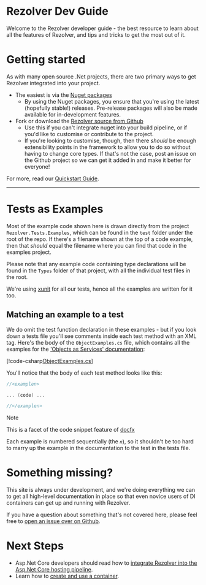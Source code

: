 # Rezolver Dev Guide

Welcome to the Rezolver developer guide - the best resource to learn about all the features of Rezolver, and
tips and tricks to get the most out of it.

# Getting started

As with many open source .Net projects, there are two primary ways to get Rezolver integrated into your project.

- The easiest is via the [Nuget packages](nuget-packages/index.md)
  - By using the Nuget packages, you ensure that you're using the latest (hopefully stable!) releases.  Pre-release packages will also
be made available for in-development features.
- Fork or download the [Rezolver source from Github](https://github.com/ZolutionSoftware/Rezolver)
  - Use this if you can't integrate nuget into your build pipeline, or if you'd like to customise or contribute to the project.
  - If you're looking to customise, though, then there _should_ be enough extensibility points in the framework to allow you to do so 
without having to change core types.  If that's not the case, post an issue on the Github project so we can get it added in and
make it better for everyone!

For more, read our [Quickstart Guide](../quickstart.md).

* * *

# Tests as Examples

Most of the example code shown here is drawn directly from the project `Rezolver.Tests.Examples`, which can be found
in the `test` folder under the root of the repo.  If there's a filename shown at the top of a code example, then that
*should* equal the filename where you can find that code in the examples project.

Please note that any example code containing type declarations will be found in the `Types` folder of that project, with all the 
individual test files in the root.

We're using [xunit](https://xunit.github.io/) for all our tests, hence all the examples are written for it too.

## Matching an example to a test

We do omit the test function declaration in these examples - but if you look down a tests file you'll see comments inside
each test method with an XML tag.  Here's the body of the `ObjectExamples.cs` file, which contains all the examples
for the ['Objects as Services' documentation](objects.md):

[!code-csharp[ObjectExamples.cs](../../../../test/Rezolver.Tests.Examples/ObjectExamples.cs)]

You'll notice that the body of each test method looks like this:

```cs
//<examplen>

... (code) ...

//</examplen>
```

> [!NOTE]
> This is a facet of the code snippet feature of [docfx](https://dotnet.github.io/docfx/)

Each example is numbered sequentially (the *`n`*), so it shouldn't be too hard to marry up the example in the documentation to the 
test in the tests file.

# Something missing?

This site is always under development, and we're doing everything we can to get all high-level
documentation in place so that even novice users of DI containers can get up and running with Rezolver.

If you have a question about something that's not covered here, please feel free to 
[open an issue over on Github](http://github.com/zolutionsoftware/rezolver/issues).

# Next Steps

- Asp.Net Core developers should read how to 
[integrate Rezolver into the Asp.Net Core hosting pipeline](nuget-packages/rezolver.microsoft.aspnetcore.hosting.md).
- Learn how to [create and use a container](create-and-use-a-container.md).